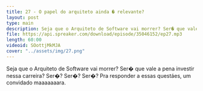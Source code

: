 ```yaml
---
title: 27 - O papel do arquiteto ainda � relevante?
layout: post
type: main
description: Seja que o Arquiteto de Software vai morrer? Ser� que vale a pena investir nessa carreira? Ser�? Ser�? Ser�? Pra responder a essas questáes, um convidado maaaaaaara.
file: https://api.spreaker.com/download/episode/35046152/ep27.mp3
length: 60:00
videoid: SOottjMkMJA
cover: "../assets/img/27.png"
---
```


Seja que o Arquiteto de Software vai morrer? Ser� que vale a pena investir nessa carreira? Ser�? Ser�? Ser�? Pra responder a essas questáes, um convidado maaaaaaara.